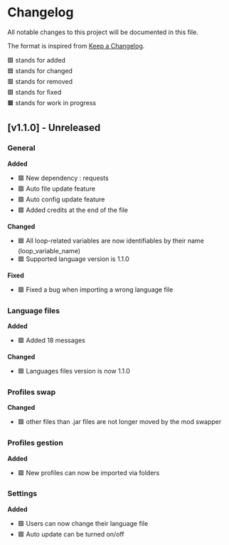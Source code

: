 # Changelog

All notable changes to this project will be documented in this file.

The format is inspired from [Keep a Changelog](https://keepachangelog.com/en/1.1.0/).

🟩 stands for added<br>
🟦 stands for changed<br>
🟥 stands for removed<br>
🟪 stands for fixed<br>
🟧 stands for work in progress<br>


## [v1.1.0] - Unreleased

### **General**

**Added**
- 🟩 New dependency : requests
- 🟩 Auto file update feature
- 🟩 Auto config update feature
- 🟩 Added credits at the end of the file

**Changed**
- 🟦 All loop-related variables are now identifiables by their name (loop_variable_name)
- 🟦 Supported language version is 1.1.0

**Fixed**
- 🟪 Fixed a bug when importing a wrong language file

### **Language files**

**Added**
- 🟩 Added 18 messages

**Changed**
- 🟦 Languages files version is now 1.1.0

### **Profiles swap**

**Changed**
- 🟩 other files than .jar files are not longer moved by the mod swapper

### **Profiles gestion**

**Added**
- 🟩 New profiles can now be imported via folders

### **Settings**

**Added**
- 🟩 Users can now change their language file
- 🟩 Auto update can be turned on/off